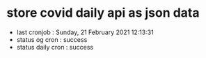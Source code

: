 # store covid daily api as json data

- last cronjob : Sunday, 21 February 2021 12:13:31
- status og cron : success
- status daily cron : success
      
      